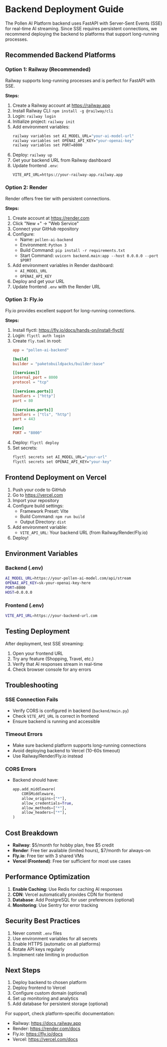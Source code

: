 # Backend Deployment Guide

The Pollen AI Platform backend uses FastAPI with Server-Sent Events (SSE) for real-time AI streaming. Since SSE requires persistent connections, we recommend deploying the backend to platforms that support long-running processes.

## Recommended Backend Platforms

### Option 1: Railway (Recommended)
Railway supports long-running processes and is perfect for FastAPI with SSE.

**Steps:**
1. Create a Railway account at https://railway.app
2. Install Railway CLI: `npm install -g @railway/cli`
3. Login: `railway login`
4. Initialize project: `railway init`
5. Add environment variables:
   ```bash
   railway variables set AI_MODEL_URL="your-ai-model-url"
   railway variables set OPENAI_API_KEY="your-openai-key"
   railway variables set PORT=8000
   ```
6. Deploy: `railway up`
7. Get your backend URL from Railway dashboard
8. Update frontend `.env`:
   ```
   VITE_API_URL=https://your-railway-app.railway.app
   ```

### Option 2: Render
Render offers free tier with persistent connections.

**Steps:**
1. Create account at https://render.com
2. Click "New +" → "Web Service"
3. Connect your GitHub repository
4. Configure:
   - Name: `pollen-ai-backend`
   - Environment: `Python 3`
   - Build Command: `pip install -r requirements.txt`
   - Start Command: `uvicorn backend.main:app --host 0.0.0.0 --port $PORT`
5. Add environment variables in Render dashboard:
   - `AI_MODEL_URL`
   - `OPENAI_API_KEY`
6. Deploy and get your URL
7. Update frontend `.env` with the Render URL

### Option 3: Fly.io
Fly.io provides excellent support for long-running connections.

**Steps:**
1. Install flyctl: https://fly.io/docs/hands-on/install-flyctl/
2. Login: `flyctl auth login`
3. Create `fly.toml` in root:
   ```toml
   app = "pollen-ai-backend"
   
   [build]
   builder = "paketobuildpacks/builder:base"
   
   [[services]]
   internal_port = 8000
   protocol = "tcp"
   
   [[services.ports]]
   handlers = ["http"]
   port = 80
   
   [[services.ports]]
   handlers = ["tls", "http"]
   port = 443
   
   [env]
   PORT = "8000"
   ```
4. Deploy: `flyctl deploy`
5. Set secrets:
   ```bash
   flyctl secrets set AI_MODEL_URL="your-url"
   flyctl secrets set OPENAI_API_KEY="your-key"
   ```

## Frontend Deployment on Vercel

1. Push your code to GitHub
2. Go to https://vercel.com
3. Import your repository
4. Configure build settings:
   - Framework Preset: Vite
   - Build Command: `npm run build`
   - Output Directory: `dist`
5. Add environment variable:
   - `VITE_API_URL`: Your backend URL (from Railway/Render/Fly.io)
6. Deploy!

## Environment Variables

### Backend (.env)
```bash
AI_MODEL_URL=https://your-pollen-ai-model.com/api/stream
OPENAI_API_KEY=sk-your-openai-key-here
PORT=8000
HOST=0.0.0.0
```

### Frontend (.env)
```bash
VITE_API_URL=https://your-backend-url.com
```

## Testing Deployment

After deployment, test SSE streaming:

1. Open your frontend URL
2. Try any feature (Shopping, Travel, etc.)
3. Verify that AI responses stream in real-time
4. Check browser console for any errors

## Troubleshooting

### SSE Connection Fails
- Verify CORS is configured in backend (`backend/main.py`)
- Check `VITE_API_URL` is correct in frontend
- Ensure backend is running and accessible

### Timeout Errors
- Make sure backend platform supports long-running connections
- Avoid deploying backend to Vercel (10-60s timeout)
- Use Railway/Render/Fly.io instead

### CORS Errors
- Backend should have:
  ```python
  app.add_middleware(
      CORSMiddleware,
      allow_origins=["*"],
      allow_credentials=True,
      allow_methods=["*"],
      allow_headers=["*"],
  )
  ```

## Cost Breakdown

- **Railway**: $5/month for hobby plan, free $5 credit
- **Render**: Free tier available (limited hours), $7/month for always-on
- **Fly.io**: Free tier with 3 shared VMs
- **Vercel (Frontend)**: Free tier sufficient for most use cases

## Performance Optimization

1. **Enable Caching**: Use Redis for caching AI responses
2. **CDN**: Vercel automatically provides CDN for frontend
3. **Database**: Add PostgreSQL for user preferences (optional)
4. **Monitoring**: Use Sentry for error tracking

## Security Best Practices

1. Never commit `.env` files
2. Use environment variables for all secrets
3. Enable HTTPS (automatic on all platforms)
4. Rotate API keys regularly
5. Implement rate limiting in production

## Next Steps

1. Deploy backend to chosen platform
2. Deploy frontend to Vercel
3. Configure custom domain (optional)
4. Set up monitoring and analytics
5. Add database for persistent storage (optional)

For support, check platform-specific documentation:
- Railway: https://docs.railway.app
- Render: https://render.com/docs
- Fly.io: https://fly.io/docs
- Vercel: https://vercel.com/docs

